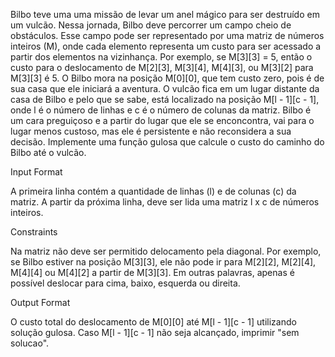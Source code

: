 Bilbo teve uma uma missão de levar um anel mágico para ser destruído em um vulcão. Nessa jornada, Bilbo deve percorrer um campo cheio de obstáculos. Esse campo pode ser representado por uma matriz de números inteiros (M), onde cada elemento representa um custo para ser acessado a partir dos elementos na vizinhança. Por exemplo, se M[3][3] = 5, então o custo para o deslocamento de M[2][3], M[3][4], M[4][3], ou M[3][2] para M[3][3] é 5. O Bilbo mora na posição M[0][0], que tem custo zero, pois é de sua casa que ele iniciará a aventura. O vulcão fica em um lugar distante da casa de Bilbo e pelo que se sabe, está localizado na posição M[l - 1][c - 1], onde l é o número de linhas e c é o número de colunas da matriz. Bilbo é um cara preguiçoso e a partir do lugar que ele se enconcontra, vai para o lugar menos custoso, mas ele é persistente e não reconsidera a sua decisão. Implemente uma função gulosa que calcule o custo do caminho do Bilbo até o vulcão.

Input Format

A primeira linha contém a quantidade de linhas (l) e de colunas (c) da matriz. A partir da próxima linha, deve ser lida uma matriz l x c de números inteiros.

Constraints

Na matriz não deve ser permitido delocamento pela diagonal. Por exemplo, se Bilbo estiver na posição M[3][3], ele não pode ir para M[2][2], M[2][4], M[4][4] ou M[4][2] a partir de M[3][3]. Em outras palavras, apenas é possível deslocar para cima, baixo, esquerda ou direita.

Output Format

O custo total do deslocamento de M[0][0] até M[l - 1][c - 1] utilizando solução gulosa. Caso M[l - 1][c - 1] não seja alcançado, imprimir "sem solucao".